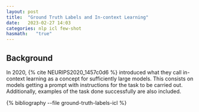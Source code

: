 ```yaml
---
layout: post
title:  "Ground Truth Labels and In-context Learning"
date:   2023-02-27 14:03
categories: nlp icl few-shot
hasmath:   "true"
---
```


## Background

In 2020, {% cite NEURIPS2020_1457c0d6 %} introduced what they call in-context learning as a concept for sufficiently large models. This consists on models getting a prompt with instructions for the task to be carried out. Additionally, examples of the task done successfully are also included.


{% bibliography --file ground-truth-labels-icl %}
